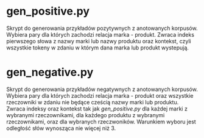 gen_positive.py
===

Skrypt do generowania przykładów pozytywnych z anotowanych korpusów. 
Wybiera pary dla których zachodzi relacja marka - produkt. 
Zwraca indeks pierwszego słowa z nazwy marki lub nazwy produktu oraz kontekst, 
czyli wszystkie tokeny w zdaniu w którym dana marka lub produkt wystepują.


gen_negative.py
===

Skrypt do generowania przykładów negatywnych z anotowanych korpusów.
Wybiera pary dla których zachodzi relacja marka - produkt oraz 
wszystkie rzeczowniki w zdaniu nie będące cześcią nazwy marki lub produktu.
Zwraca indeksy oraz kontekst tak jak _gen_positive.py_ dla każdej marki z wybranymi rzeczownikami, 
dla każdego produktu z wybranymi rzeczownikami, oraz dla wybranych rzeczwoników. 
Warunkiem wyboru jest odległość słów wynosząca nie więcej niż 3.

